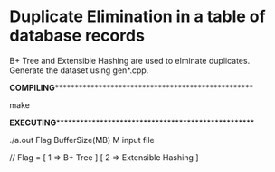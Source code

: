 Duplicate Elimination in a table of database records
====================================================

B+ Tree and Extensible Hashing are used to elminate duplicates.  
Generate the dataset using gen*.cpp.


**********COMPILING************************************************************

make

**********EXECUTING************************************************************

./a.out Flag BufferSize(MB) M input file

// Flag = [ 1 => B+ Tree            ]
          [ 2 => Extensible Hashing ]

